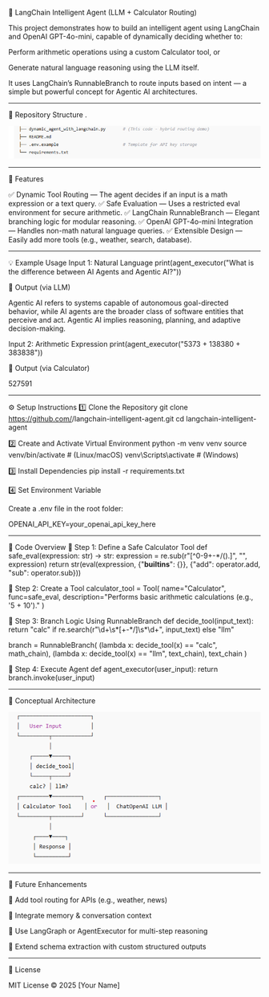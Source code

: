 🧠 LangChain Intelligent Agent (LLM + Calculator Routing)

This project demonstrates how to build an intelligent agent using LangChain and OpenAI GPT-4o-mini, capable of dynamically deciding whether to:

Perform arithmetic operations using a custom Calculator tool, or

Generate natural language reasoning using the LLM itself.

It uses LangChain’s RunnableBranch to route inputs based on intent — a simple but powerful concept for Agentic AI architectures.

-------------------------------------------------------------------------------------------------------------

📂 Repository Structure
.

![alt text](image-1.png)


-------------------------------------------------------------------------------------------------------------


🚀 Features

✅ Dynamic Tool Routing — The agent decides if an input is a math expression or a text query.
✅ Safe Evaluation — Uses a restricted eval environment for secure arithmetic.
✅ LangChain RunnableBranch — Elegant branching logic for modular reasoning.
✅ OpenAI GPT-4o-mini Integration — Handles non-math natural language queries.
✅ Extensible Design — Easily add more tools (e.g., weather, search, database).

-------------------------------------------------------------------------------------------------------------

💡 Example Usage
Input 1: Natural Language
print(agent_executor("What is the difference between AI Agents and Agentic AI?"))


🧩 Output (via LLM)

Agentic AI refers to systems capable of autonomous goal-directed behavior, 
while AI agents are the broader class of software entities that perceive and act. 
Agentic AI implies reasoning, planning, and adaptive decision-making.


Input 2: Arithmetic Expression
print(agent_executor("5373 + 138380 + 383838"))


🧮 Output (via Calculator)

527591

-------------------------------------------------------------------------------------------------------------

⚙️ Setup Instructions
1️⃣ Clone the Repository
git clone https://github.com/<your-username>/langchain-intelligent-agent.git
cd langchain-intelligent-agent

2️⃣ Create and Activate Virtual Environment
python -m venv venv
source venv/bin/activate       # (Linux/macOS)
venv\Scripts\activate          # (Windows)

3️⃣ Install Dependencies
pip install -r requirements.txt

4️⃣ Set Environment Variable

Create a .env file in the root folder:

OPENAI_API_KEY=your_openai_api_key_here

-------------------------------------------------------------------------------------------------------------

🧩 Code Overview
🔹 Step 1: Define a Safe Calculator Tool
def safe_eval(expression: str) -> str:
    expression = re.sub(r"[^0-9+\-*/().]", "", expression)
    return str(eval(expression, {"__builtins__": {}}, {"add": operator.add, "sub": operator.sub}))

🔹 Step 2: Create a Tool
calculator_tool = Tool(
    name="Calculator",
    func=safe_eval,
    description="Performs basic arithmetic calculations (e.g., '5 + 10')."
)

🔹 Step 3: Branch Logic Using RunnableBranch
def decide_tool(input_text):
    return "calc" if re.search(r"\d+\s*[\+\-\*/]\s*\d+", input_text) else "llm"

branch = RunnableBranch(
    (lambda x: decide_tool(x) == "calc", math_chain),
    (lambda x: decide_tool(x) == "llm", text_chain),
    text_chain
)

🔹 Step 4: Execute Agent
def agent_executor(user_input):
    return branch.invoke(user_input)

-------------------------------------------------------------------------------------------------------------
🧠 Conceptual Architecture

![alt text](image.png)

-------------------------------------------------------------------------------------------------------------

🔮 Future Enhancements

🧭 Add tool routing for APIs (e.g., weather, news)

🧠 Integrate memory & conversation context

🔄 Use LangGraph or AgentExecutor for multi-step reasoning

🧰 Extend schema extraction with custom structured outputs

-------------------------------------------------------------------------------------------------------------

📄 License

MIT License © 2025 [Your Name]